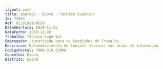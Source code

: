 ```yaml
--- 
layout: post
title: Emprego - Évora - Técnico Superior
Id: 71943
Ref: OE201911/0559
DataAbertura: 2019-11-25
DataFecho: 2019-12-09
Trabalho: Técnico Superior
Empregador: Autoridade para as Condições do Trabalho
Descricao: Desenvolvimento de funções técnicas nas áreas de informação ao público, inspetiva, de contraordenações laborais e de autorização administrativa, bem como das necessárias tarefas administrativas de suporte.Principais atividades desenvolvidas  apoio ao serviço informativo (telefónico, presencial, escrito)  apoio técnico e administrativo na instrução de processos de contraordenação laboral  apoio à atividade inspetiva, elaboração de propostas de decisão em processos de autorização administrativa da competência da ACT.
CodigoPostal: 7000-919 ÉVORA
Concelho: Évora
Distrito: Évora
--- 
```

